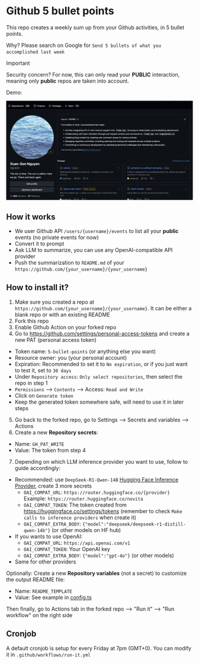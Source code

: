# Github 5 bullet points

This repo creates a weekly sum up from your Github activities, in 5 bullet points.

Why? Please search on Google for `Send 5 bullets of what you accomplished last week`

> [!IMPORTANT]
>
> Security concern? For now, this can only read your **PUBLIC** interaction, meaning only **public** repos are taken into account.

Demo:

![demo](./demo.png)

## How it works

- We user Github API `/users/{username}/events` to list all your **public** events (no private events for now)
- Convert it to prompt
- Ask LLM to summarize, you can use any OpenAI-compatible API provider
- Push the summarization to `README.md` of your `https://github.com/{your_username}/{your_username}`

## How to install it?

1. Make sure you created a repo at `https://github.com/{your_username}/{your_username}`. It can be either a blank repo or with an existing README
2. Fork this repo
3. Enable Github Action on your forked repo
4. Go to https://github.com/settings/personal-access-tokens and create a new PAT (personal access token)
  - Token name: `5-bullet-points` (or anything else you want)
  - Resource owner: you (your personal account)
  - Expiration: Recommended to set it to `No expiration`, or if you just want to test it, set to `30 days`
  - Under `Repository access`: `Only select repositories`, then select the repo in step 1
  - `Permissions` --> `Contents` --> Access: `Read and Write`
  - Click on `Generate token`
  - Keep the generated token somewhere safe, will need to use it in later steps
5. Go back to the forked repo, go to Settings --> Secrets and variables --> Actions
6. Create a new **Repository secrets**:
  - Name: `GH_PAT_WRITE`
  - Value: The token from step 4
7. Depending on which LLM inference provider you want to use, follow to guide accordingly:
  - Recommended: use `DeepSeek-R1-Qwen-14B` [Hugging Face Inference Provider](https://huggingface.co/blog/inference-providers), create 3 more secrets
    - `OAI_COMPAT_URL`: `https://router.huggingface.co/{provider}`  
      Example: `https://router.huggingface.co/novita`
    - `OAI_COMPAT_TOKEN`: The token created from https://huggingface.co/settings/tokens (remember to check `Make calls to inference providers` when create it)
    - `OAI_COMPAT_EXTRA_BODY`: `{"model":"deepseek/deepseek-r1-distill-qwen-14b"}` (or other models on HF hub)
  - If you wants to use OpenAI:
    - `OAI_COMPAT_URL`: `https://api.openai.com/v1`
    - `OAI_COMPAT_TOKEN`: Your OpenAI key
    - `OAI_COMPAT_EXTRA_BODY`: `{"model":"gpt-4o"}` (or other models)
  - Same for other providers

Optionally: Create a new **Repository variables** (not a secret) to customize the output README file:
- Name: `README_TEMPLATE`
- Value: See example in [config.ts](./config.ts)

Then finally, go to Actions tab in the forked repo --> "Run it" --> "Run workflow" on the right side

## Cronjob

A default cronjob is setup for every Friday at 7pm (GMT+0). You can modify it in `.github/workflows/run-it.yml`
